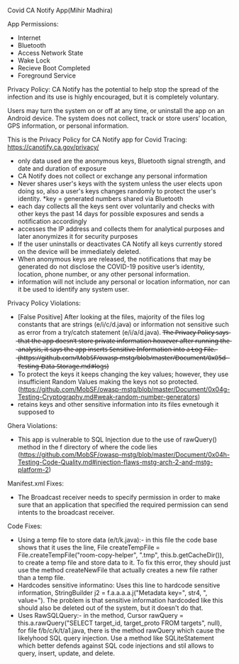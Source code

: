 Covid CA Notify App(Mihir Madhira)

App Permissions:
- Internet
- Bluetooth
- Access Network State
- Wake Lock
- Recieve Boot Completed
- Foreground Service

Privacy Policy:
CA Notify has the potential to help stop the spread of the infection and its use is 
highly encouraged, but it is completely voluntary.

Users may turn the system on or off at any time, or uninstall the app on an Android device. 
The system does not collect, track or store users’ location, GPS information, or personal 
information.

This is the Privacy Policy for CA Notify app for Covid Tracing: https://canotify.ca.gov/privacy/

- only data used are the anonymous keys, Bluetooth signal strength, and date and duration of
exposure
- CA Notify does not collect or exchange any personal information
- Never shares user's keys with the system unless the user elects upon doing so, also a user's
keys changes randomly to protect the user's identity. *key = generated numbers shared via 
Bluetooth
- each day collects all the keys sent over voluntarily and checks with other keys the past
14 days for possible exposures and sends a notification accordingly
- accesses the IP address and collects them for analytical purposes and later anonymizes it 
for security purposes
- If the user uninstalls or deactivates CA Notify all keys currently stored on the device 
will be immediately deleted.
- When anonymous keys are released, the notifications that may be generated do not disclose 
the COVID-19 positive user’s identity, location, phone number, or any other personal 
information.
- information will not include any personal or location information, nor can it be 
used to identify any system user.

Privacy Policy Violations:

- [False Positive] After looking at the files, majority of the files log constants that are strings (e/i/c/d.java) or information not sensitive such as error from a try/catch statement (e/i/a/d.java). T̶h̶e̶ ̶P̶r̶i̶v̶a̶c̶y̶ ̶P̶o̶l̶i̶c̶y̶ ̶s̶a̶y̶s̶ ̶t̶h̶a̶t̶ ̶t̶h̶e̶ ̶a̶p̶p̶ ̶d̶o̶e̶s̶n̶'̶t̶ ̶s̶t̶o̶r̶e̶ ̶p̶r̶i̶v̶a̶t̶e̶ ̶i̶n̶f̶o̶r̶m̶a̶t̶i̶o̶n̶ ̶h̶o̶w̶e̶v̶e̶r̶ ̶a̶f̶t̶e̶r̶ ̶r̶u̶n̶n̶i̶n̶g̶ ̶t̶h̶e̶ ̶a̶n̶a̶l̶y̶s̶i̶s̶,̶ ̶i̶t̶ ̶s̶a̶y̶s̶ ̶t̶h̶e̶ ̶a̶p̶p̶ ̶i̶n̶s̶e̶r̶t̶s̶ ̶S̶e̶n̶s̶i̶t̶i̶v̶e̶ ̶I̶n̶f̶o̶r̶m̶a̶t̶i̶o̶n̶ ̶i̶n̶t̶o̶ ̶a̶ ̶L̶o̶g̶ ̶F̶i̶l̶e̶.̶ ̶(̶h̶t̶t̶p̶s̶:̶/̶/̶g̶i̶t̶h̶u̶b̶.̶c̶o̶m̶/̶M̶o̶b̶S̶F̶/̶o̶w̶a̶s̶p̶-̶m̶s̶t̶g̶/̶b̶l̶o̶b̶/̶m̶a̶s̶t̶e̶r̶/̶D̶o̶c̶u̶m̶e̶n̶t̶/̶0̶x̶0̶5̶d̶-̶T̶e̶s̶t̶i̶n̶g̶-̶D̶a̶t̶a̶-̶S̶t̶o̶r̶a̶g̶e̶.̶m̶d̶#̶l̶o̶g̶s̶) 
- To protect the keys it keeps changing the key values; however, they use insufficient 
Random Values making the keys not so protected. (https://github.com/MobSF/owasp-mstg/blob/master/Document/0x04g-Testing-Cryptography.md#weak-random-number-generators)
- retains keys and other sensitive information into its files evnetough it supposed to 

Ghera Violations:
- This app is vulnerable to SQL Injection due to the use of rawQuery() method in the f 
directory of where the code lies (https://github.com/MobSF/owasp-mstg/blob/master/Document/0x04h-Testing-Code-Quality.md#injection-flaws-mstg-arch-2-and-mstg-platform-2)

Manifest.xml Fixes:
- The Broadcast receiver needs to specify permission in order to make sure that an application that specified the required permission can send intents to the broadcast receiver.

Code Fixes:
- Using a temp file to store data (e/t/k.java):- in this file the code base shows that it uses the line, File createTempFile = File.createTempFile("room-copy-helper", ".tmp", this.b.getCacheDir()), to create a temp file and store data to it. To fix this error, they should just use the method createNewFile that actually creates a new file rather than a temp file. 
- Hardcodes sensitive informatino: Uses this line to hardcode sensitive information, StringBuilder j2 = f.a.a.a.a.j("Metadata key=", str4, ", value="). The problem is that sensitive information hardcoded like this should also be deleted out of the system, but it doesn't do that.
- Uses RawSQLQuery:- in the method, Cursor rawQuery = this.a.rawQuery("SELECT target_id, target_proto FROM targets", null), for file f/b/c/k/t/a1.java, there is the method rawQuery which cause the likelyhood SQL query injection. Use a method like SQLiteStatement which better defends against SQL code injections and stil allows to query, insert, update, and delete. 




 

